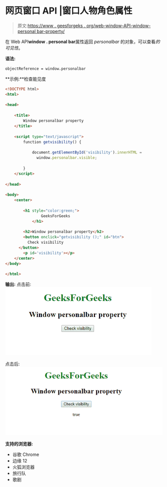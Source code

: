 # 网页窗口 API |窗口人物角色属性

> 原文:[https://www . geesforgeks . org/web-window-API-window-personal bar-property/](https://www.geeksforgeeks.org/web-window-api-window-personalbar-property/)

在 Web API**window . personal bar**属性返回 *personalbar* 的对象，可以查看*的可见性*。

**语法:**

```html
objectReference = window.personalbar
```

**示例:**检查能见度

```html
<!DOCTYPE html>
<html>

<head>

    <title>
        Window personalbar property
    </title>

    <script type="text/javascript">
        function getvisibility() {

            document.getElementById('visibility').innerHTML =
              window.personalbar.visible;

        }
    </script>

</head>

<body>
    <center>

        <h1 style="color:green;">  
                GeeksForGeeks  
            </h1>

        <h2>Window personalbar property</h2>
        <button onclick="getvisibility ();" id="btn">
          Check visibility
      </button>
        <p id='visibility'></p>
    </center>
</body>

</html>
```

**输出:**
点击前:
![](img/8370b53b5e34076030f7610273e5343d.png)

点击后:
![](img/ffa8560c5a70e342ae8c97d480602057.png)

**支持的浏览器:**

*   谷歌 Chrome
*   边缘 12
*   火狐浏览器
*   旅行队
*   歌剧
